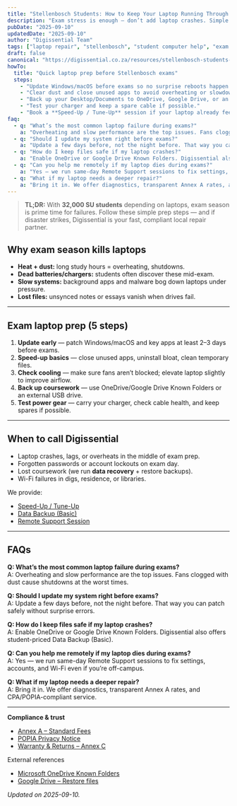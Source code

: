 ```yaml
---
title: "Stellenbosch Students: How to Keep Your Laptop Running Through Exam Season"
description: "Exam stress is enough — don’t add laptop crashes. Simple Stellenbosch student laptop tips + Digissential’s repair, backup, and support services."
pubDate: "2025-09-10"
updatedDate: "2025-09-10"
author: "Digissential Team"
tags: ["laptop repair", "stellenbosch", "student computer help", "exam season"]
draft: false
canonical: "https://digissential.co.za/resources/stellenbosch-students-exam-laptop-help/"
howTo:
  title: "Quick laptop prep before Stellenbosch exams"
  steps:
    - "Update Windows/macOS before exams so no surprise reboots happen mid-paper."
    - "Clear dust and close unused apps to avoid overheating or slowdowns."
    - "Back up your Desktop/Documents to OneDrive, Google Drive, or an external drive."
    - "Test your charger and keep a spare cable if possible."
    - "Book a **Speed-Up / Tune-Up** session if your laptop already feels sluggish."
faq:
  - q: "What’s the most common laptop failure during exams?"
    a: "Overheating and slow performance are the top issues. Fans clogged with dust cause shutdowns at the worst times."
  - q: "Should I update my system right before exams?"
    a: "Update a few days before, not the night before. That way you can patch safely without surprise errors."
  - q: "How do I keep files safe if my laptop crashes?"
    a: "Enable OneDrive or Google Drive Known Folders. Digissential also offers student-priced Data Backup (Basic)."
  - q: "Can you help me remotely if my laptop dies during exams?"
    a: "Yes — we run same-day Remote Support sessions to fix settings, accounts, and Wi-Fi even if you’re off-campus."
  - q: "What if my laptop needs a deeper repair?"
    a: "Bring it in. We offer diagnostics, transparent Annex A rates, and CPA/POPIA-compliant service."
---
```


> **TL;DR:** With **32,000 SU students** depending on laptops, exam season is prime time for failures. Follow these simple prep steps — and if disaster strikes, Digissential is your fast, compliant local repair partner.

## Why exam season kills laptops
- **Heat + dust:** long study hours = overheating, shutdowns.  
- **Dead batteries/chargers:** students often discover these mid-exam.  
- **Slow systems:** background apps and malware bog down laptops under pressure.  
- **Lost files:** unsynced notes or essays vanish when drives fail.  

---

## Exam laptop prep (5 steps)

1. **Update early** — patch Windows/macOS and key apps at least 2–3 days before exams.  
2. **Speed-up basics** — close unused apps, uninstall bloat, clean temporary files.  
3. **Check cooling** — make sure fans aren’t blocked; elevate laptop slightly to improve airflow.  
4. **Back up coursework** — use OneDrive/Google Drive Known Folders or an external USB drive.  
5. **Test power gear** — carry your charger, check cable health, and keep spares if possible.  

---

## When to call Digissential
- Laptop crashes, lags, or overheats in the middle of exam prep.  
- Forgotten passwords or account lockouts on exam day.  
- Lost coursework (we run **data recovery** + restore backups).  
- Wi-Fi failures in digs, residence, or libraries.  

We provide:  
- [Speed-Up / Tune-Up](/services/speed-up-tune-up/)  
- [Data Backup (Basic)](/services/data-backup-recovery/)  
- [Remote Support Session](/services/remote-support-setup/)  

---

## FAQs

**Q: What’s the most common laptop failure during exams?**  
A: Overheating and slow performance are the top issues. Fans clogged with dust cause shutdowns at the worst times.

**Q: Should I update my system right before exams?**  
A: Update a few days before, not the night before. That way you can patch safely without surprise errors.

**Q: How do I keep files safe if my laptop crashes?**  
A: Enable OneDrive or Google Drive Known Folders. Digissential also offers student-priced Data Backup (Basic).

**Q: Can you help me remotely if my laptop dies during exams?**  
A: Yes — we run same-day Remote Support sessions to fix settings, accounts, and Wi-Fi even if you’re off-campus.

**Q: What if my laptop needs a deeper repair?**  
A: Bring it in. We offer diagnostics, transparent Annex A rates, and CPA/POPIA-compliant service.

---

**Compliance & trust**  
- [Annex A – Standard Fees](/legal/standard-fees/)  
- [POPIA Privacy Notice](/legal/privacy-popia-processing-notice/)  
- [Warranty & Returns – Annex C](/legal/warranty-returns/)  

External references  
- [Microsoft OneDrive Known Folders](https://support.microsoft.com/office/back-up-your-folders-with-onedrive)  
- [Google Drive – Restore files](https://support.google.com/drive/answer/1716222)  

*Updated on 2025-09-10.*
